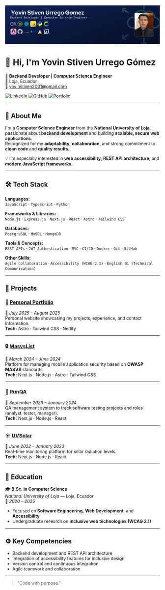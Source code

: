 <!-- Banner -->
![Header](https://github.com/Yovin001/Yovin001/blob/main/BannerYU.png)

# 👋 Hi, I'm Yovin Stiven Urrego Gómez  
🎯 **Backend Developer | Computer Science Engineer**  
📍 Loja, Ecuador  
📧 [yovinstiven2001@gmail.com](mailto:yovinstiven2001@gmail.com)

[![LinkedIn](https://img.shields.io/badge/LinkedIn-blue?logo=linkedin&logoColor=white)](https://linkedin.com/in/yovin-urrego)
[![GitHub](https://img.shields.io/badge/GitHub-black?logo=github&logoColor=white)](https://github.com/Yovin001)
[![Portfolio](https://img.shields.io/badge/Portfolio-%230077B5?logo=netlify&logoColor=white)](https://yovinurrego.netlify.app)

---

## 🧠 About Me  
I'm a **Computer Science Engineer** from the **National University of Loja**, passionate about **backend development** and building **scalable, secure web applications**.  
Recognized for my **adaptability**, **collaboration**, and strong commitment to **clean code** and **quality results**.  

💡 I’m especially interested in **web accessibility**, **REST API architecture**, and **modern JavaScript frameworks**.

---

## 🛠️ Tech Stack  

**Languages:**  
`JavaScript` · `TypeScript` · `Python`

**Frameworks & Libraries:**  
`Node.js` · `Express.js` · `Next.js` · `React` · `Astro` · `Tailwind CSS`

**Databases:**  
`PostgreSQL` · `MySQL` · `MongoDB`

**Tools & Concepts:**  
`REST APIs` · `JWT Authentication` · `MVC` · `CI/CD` · `Docker` · `Git` · `GitHub`

**Other Skills:**  
`Agile Collaboration` · `Accessibility (WCAG 2.1)` · `English B1 (Technical Communication)`

---

## 🚀 Projects

### 🧩 [Personal Portfolio](https://yovinurrego.netlify.app/)
📅 *July 2025 – August 2025*  
Personal website showcasing my projects, experience, and contact information.  
**Tech:** Astro · Tailwind CSS · Netlify  

---

### 🔒 [MasvsList](https://github.com/Yovin001/MASVS_List)
📅 *March 2024 – June 2024*  
Platform for managing mobile application security based on **OWASP MASVS** standards.  
**Tech:** Next.js · Node.js · Astro · Tailwind CSS

---

### 🧠 [RunQA](https://github.com/KBGR55/RunQA)
📅 *September 2023 – January 2024*  
QA management system to track software testing projects and roles (analyst, tester, manager).  
**Tech:** Next.js · Node.js · React

---

### ☀️ [UVSolar](https://github.com/Yovin001/pis-b-s-frontend)
📅 *June 2022 – January 2023*  
Real-time monitoring platform for solar radiation levels.  
**Tech:** Next.js · Node.js · React

---

## 💼 Education
🎓 **B.Sc. in Computer Science**  
*National University of Loja* — Loja, Ecuador  
📅 *2020 – 2025*  
- Focused on **Software Engineering**, **Web Development**, and **Accessibility**  
- Undergraduate research on **inclusive web technologies (WCAG 2.1)**  

---

## ⚙️ Key Competencies
- Backend development and REST API architecture  
- Integration of accessibility features for inclusive design  
- Version control and continuous integration  
- Agile teamwork and collaboration  

---

> “Code with purpose.” 
